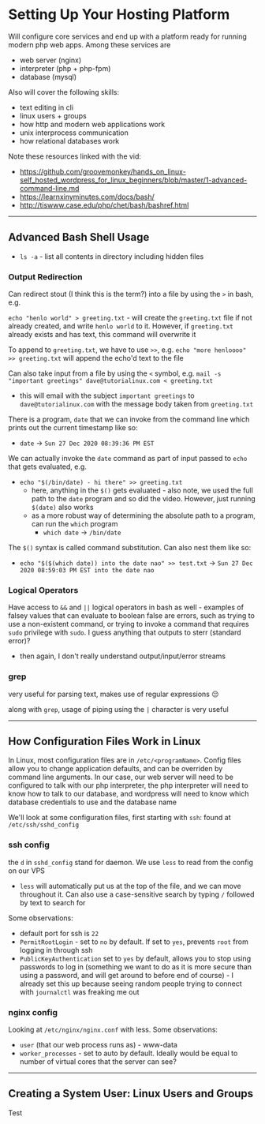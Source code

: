 # Setting Up Your Hosting Platform

Will configure core services and end up with a platform ready for running modern php web apps. Among these services are

- web server (nginx)
- interpreter (php + php-fpm)
- database (mysql)

Also will cover the following skills:

- text editing in cli
- linux users + groups
- how http and modern web applications work
- unix interprocess communication
- how relational databases work

Note these resources linked with the vid:

- https://github.com/groovemonkey/hands_on_linux-self_hosted_wordpress_for_linux_beginners/blob/master/1-advanced-command-line.md
- https://learnxinyminutes.com/docs/bash/
- http://tiswww.case.edu/php/chet/bash/bashref.html

---

## Advanced Bash Shell Usage

- `ls -a` - list all contents in directory including hidden files

### Output Redirection

Can redirect stout (I think this is the term?) into a file by using the `>` in bash, e.g.

`echo "henlo world" > greeting.txt` - will create the `greeting.txt` file if not already created, and write `henlo world` to it. However, if `greeting.txt` already exists and has text, this command will overwrite it

To append to `greeting.txt`, we have to use `>>`, e.g. `echo "more henloooo" >> greeting.txt` will append the echo'd text to the file

Can also take input from a file by using the `<` symbol, e.g. `mail -s "important greetings" dave@tutorialinux.com < greeting.txt`

- this will email with the subject `important greetings` to `dave@tutorialinux.com` with the message body taken from `greeting.txt`

There is a program, `date` that we can invoke from the command line which prints out the current timestamp like so:

- `date` -> `Sun 27 Dec 2020 08:39:36 PM EST`

We can actually invoke the `date` command as part of input passed to `echo` that gets evaluated, e.g.

- `echo "$(/bin/date) - hi there" >> greeting.txt`
  - here, anything in the `$()` gets evaluated - also note, we used the full path to the `date` program and so did the video. However, just running `$(date)` also works
  - as a more robust way of determining the absolute path to a program, can run the `which` program
    - `which date` -> `/bin/date`

The `$()` syntax is called command substitution. Can also nest them like so:

- `echo "$($(which date)) into the date nao" >> test.txt` -> `Sun 27 Dec 2020 08:59:03 PM EST into the date nao`

### Logical Operators

Have access to `&&` and `||` logical operators in bash as well - examples of falsey values that can evaluate to boolean false are errors, such as trying to use a non-existent command, or trying to invoke a command that requires `sudo` privilege with `sudo`. I guess anything that outputs to sterr (standard error)?

- then again, I don't really understand output/input/error streams

### grep

very useful for parsing text, makes use of regular expressions :pensive:

along with `grep`, usage of piping using the `|` character is very useful

---

## How Configuration Files Work in Linux

In Linux, most configuration files are in `/etc/<programName>`. Config files allow you to change application defaults, and can be overriden by command line arguments. In our case, our web server will need to be configured to talk with our php interpreter, the php interpreter will need to know how to talk to our database, and wordpress will need to know which database credentials to use and the database name

We'll look at some configuration files, first starting with `ssh`: found at `/etc/ssh/sshd_config`

### ssh config

the `d` in `sshd_config` stand for daemon. We use `less` to read from the config on our VPS

- `less` will automatically put us at the top of the file, and we can move throughout it. Can also use a case-sensitive search by typing `/` followed by text to search for

Some observations:

- default port for ssh is `22`
- `PermitRootLogin` - set to `no` by default. If set to `yes`, prevents `root` from logging in through ssh
- `PublicKeyAuthentication` set to `yes` by default, allows you to stop using passwords to log in (something we want to do as it is more secure than using a password, and will get around to before end of course) - I already set this up because seeing random people trying to connect with `journalctl` was freaking me out

### nginx config

Looking at `/etc/nginx/nginx.conf` with less. Some observations:

- `user` (that our web process runs as) - www-data
- `worker_processes` - set to auto by default. Ideally would be equal to number of virtual cores that the server can see?

---

## Creating a System User: Linux Users and Groups

Test
